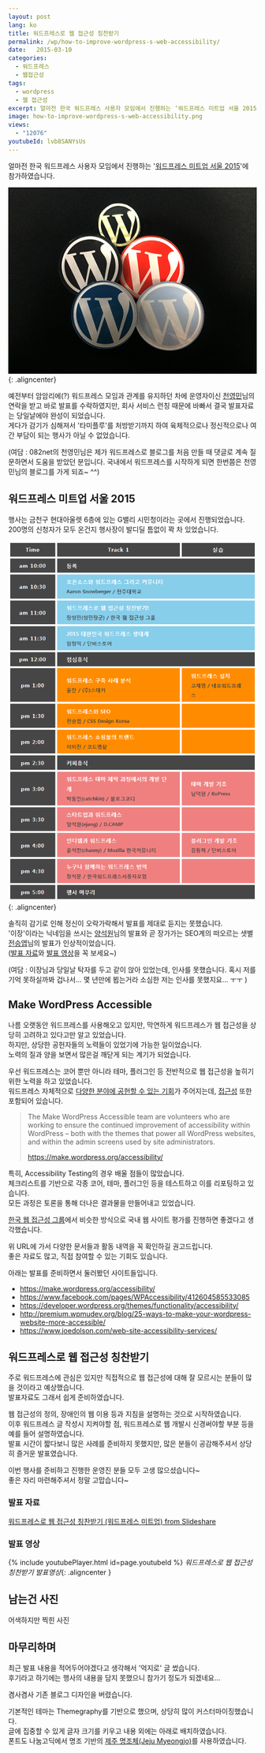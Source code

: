 ```yaml
---
layout: post
lang: ko
title: 워드프레스로 웹 접근성 칭찬받기
permalink: /wp/how-to-improve-wordpress-s-web-accessibility/
date:   2015-03-10
categories:
  - 워드프레스
  - 웹접근성
tags:
  - wordpress
  - 웹 접근성
excerpt: 얼마전 한국 워드프레스 사용자 모임에서 진행하는 ‘워드프레스 미트업 서울 2015‘에 참가하였습니다. 나름 오랫동안 워드프레스를 사용해오고 있지만, 막연하게 워드프레스가 웹 접근성을 상당히 고려하고 있다고만 알고 있었습니다. 하지만, 상당한 공헌자들의 노력들이 있었기에 가능한 일이었습니다. 노력의 질과 양을 보면서 많은걸 깨닫게 되는 계기가 되었습니다. 우선 워드프레스는 코어 뿐만 아니라 테마, 플러그인 등 전반적으로 웹 접근성을 높히기 위한 노력을 하고 있었습니다. 워드프레스 자체적으로 다양한 분야에 공헌할 수 있는 기회가 주어지는데, 접근성 또한 포함되어 있습니다.  특히, Accessibility Testing의 경우 배울 점들이 많았습니다. 체크리스트를 기반으로 각종 코어, 테마, 플러그인 등을 테스트하고 [...]
image: how-to-improve-wordpress-s-web-accessibility.png
views:
  - "12076"
youtubeId: lvb8SANYsUs
---
```


얼마전 한국 워드프레스 사용자 모임에서 진행하는 '[워드프레스 미트업 서울 2015](http://kopress.kr/wordcamp/camp/meetup-seoul-2015/)'에 참가하였습니다.

![워드프레스 뺏지](/assets/img/2015/wordpress_meetup_4.jpg){: .aligncenter}

예전부터 암암리에(?) 워드프레스 모임과 관계를 유지하던 차에 운영자이신 [천영민](http://082net.com/)님의 연락을 받고 바로 발표를 수락하였지만, 회사 서비스 런칭 때문에 바빠서 결국 발표자료는 당일날에야 완성이 되었습니다.  
게다가 감기가 심해져서 '타미플루'를 처방받기까지 하여 육체적으로나 정신적으로나 여간 부담이 되는 행사가 아닐 수 없었습니다.

(여담 : 082net의 천영민님은 제가 워드프레스로 블로그를 처음 만들 때 댓글로 계속 질문하면서 도움을 받았던 분입니다. 국내에서 워드프레스를 시작하게 되면 한번쯤은 천영민님의 블로그를 가게 되죠~ ^^)

## 워드프레스 미트업 서울 2015

행사는 금천구 현대아울렛 6층에 있는 G밸리 시민청이라는 곳에서 진행되었습니다.  
200명의 신청자가 모두 온건지 행사장이 발디딜 틈없이 꽉 차 있었습니다.

![워드프레스 미트업 서울 2015 프로그램](/assets/img/2015/wordpress_meetup_1.png){: .aligncenter}

솔직히 감기로 인해 정신이 오락가락해서 발표를 제대로 듣지는 못했습니다.  
'이장'이라는 닉네임을 쓰시는 [양석원](http://ejang.net/)님의 발표와 곧 장가가는 SEO계의 떠오르는 샛별 [전승엽](https://www.facebook.com/yubsdesign)님의 발표가 인상적이었습니다.  
([발표 자료](http://kopress.kr/wordcamp/meetup-seoul-2015/presentations/)와 [발표 영상](http://kopress.kr/wordcamp/meetup-seoul-2015/video/)을 꼭 보세요~)

(여담 : 이장님과 당일날 탁자를 두고 같이 앉아 있었는데, 인사를 못했습니다. 혹시 저를 기억 못하실까봐 겁나서... 몇 년만에 뵙는거라 소심한 저는 인사를 못했지요... ㅜㅜ )

## Make WordPress Accessible

나름 오랫동안 워드프레스를 사용해오고 있지만, 막연하게 워드프레스가 웹 접근성을 상당히 고려하고 있다고만 알고 있었습니다.  
하지만, 상당한 공헌자들의 노력들이 있었기에 가능한 일이었습니다.  
노력의 질과 양을 보면서 많은걸 깨닫게 되는 계기가 되었습니다.

우선 워드프레스는 코어 뿐만 아니라 테마, 플러그인 등 전반적으로 웹 접근성을 높히기 위한 노력을 하고 있었습니다.  
워드프레스 자체적으로 [다양한 분야에 공헌할 수 있는 기회](http://make.wordpress.org/)가 주어지는데, [접근성](http://make.wordpress.org/accessibility/) 또한 포함되어 있습니다.

> The Make WordPress Accessible team are volunteers who are working to ensure the continued improvement of accessibility within WordPress – both with the themes that power all WordPress websites, and within the admin screens used by site administrators.
> 
> <https://make.wordpress.org/accessibility/>

특히, Accessibility Testing의 경우 배울 점들이 많았습니다.  
체크리스트를 기반으로 각종 코어, 테마, 플러그인 등을 테스트하고 이를 리포팅하고 있습니다.  
모든 과정은 토론을 통해 더나은 결과물을 만들어내고 있었습니다.

[한국 웹 접근성 그룹](http://kwag.net)에서 비슷한 방식으로 국내 웹 사이트 평가를 진행하면 좋겠다고 생각했습니다.

위 URL에 가서 다양한 문서들과 활동 내역을 꼭 확인하길 권고드립니다.  
좋은 자료도 많고, 직접 참여할 수 있는 기회도 있습니다.

아래는 발표를 준비하면서 둘러봤던 사이트들입니다.

  * <https://make.wordpress.org/accessibility/>
  * <https://www.facebook.com/pages/WPAccessibility/412604585533085>
  * <https://developer.wordpress.org/themes/functionality/accessibility/>
  * <http://premium.wpmudev.org/blog/25-ways-to-make-your-wordpress-website-more-accessible/>
  * <https://www.joedolson.com/web-site-accessibility-services/>

## 워드프레스로 웹 접근성 칭찬받기

주로 워드프레스에 관심은 있지만 직접적으로 웹 접근성에 대해 잘 모르시는 분들이 많을 것이라고 예상했습니다.  
발표자료도 그래서 쉽게 준비하였습니다.

웹 접근성의 정의, 장애인의 웹 이용 등과 지침을 설명하는 것으로 시작하였습니다.  
이후 워드프레스 글 작성시 지켜야할 점, 워드프레스로 웹 개발시 신경써야할 부분 등을 예를 들어 설명하였습니다.  
발표 시간이 짧다보니 많은 사례를 준비하지 못했지만, 많은 분들이 공감해주셔서 상당히 즐거운 발표였습니다.

이번 행사를 준비하고 진행한 운영진 분들 모두 고생 많으셨습니다~  
좋은 자리 마련해주셔서 정말 고맙습니다~

### 발표 자료


[워드프레스로 웹 접근성 칭찬받기 (워드프레스 미트업) from Slideshare](www.slideshare.net/jangkunblog/ss-45248628)

### 발표 영상

{% include youtubePlayer.html id=page.youtubeId %}
*워드프레스로 웹 접근성 칭찬받기 발표영상*{: .aligncenter }

## 남는건 사진

어색하지만 찍힌 사진

## 마무리하며

최근 발표 내용을 적어두어야겠다고 생각해서 '억지로' 글 썼습니다.  
후기라고 하기에는 행사의 내용을 담지 못했으니 참가기 정도가 되겠네요...

겸사겸사 기존 블로그 디자인을 버렸습니다.

기본적인 테마는 Themegraphy를 기반으로 했으며, 상당히 많이 커스터마이징했습니다.  
글에 집중할 수 있게 글자 크기를 키우고 내용 외에는 아래로 배치하였습니다.  
폰트도 나눔고딕에서 명조 기반의 [제주 명조체(Jeju Myeongjo)](http://www.google.com/fonts/earlyaccess)를 사용하였습니다.
